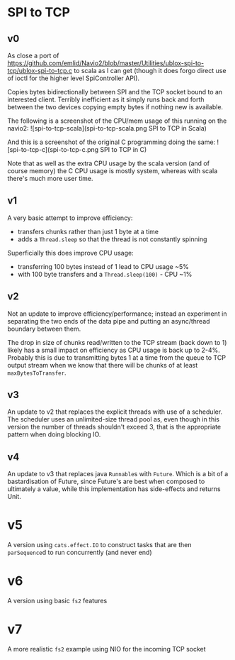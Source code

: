 # SPI to TCP

## v0

As close a port of https://github.com/emlid/Navio2/blob/master/Utilities/ublox-spi-to-tcp/ublox-spi-to-tcp.c to scala as I can get (though it does forgo direct use of ioctl for the higher level SpiController API).

Copies bytes bidirectionally between SPI and the TCP socket bound to an interested client. Terribly inefficient as it simply runs back and forth between the two devices copying empty bytes if nothing new is available.

The following is a screenshot of the CPU/mem usage of this running on the navio2:
![spi-to-tcp-scala](spi-to-tcp-scala.png SPI to TCP in Scala)

And this is a screenshot of the original C programming doing the same:
![spi-to-tcp-c](spi-to-tcp-c.png SPI to TCP in C)

Note that as well as the extra CPU usage by the scala version (and of course memory) the C CPU usage is mostly system, whereas with scala there's much more user time.

## v1

A very basic attempt to improve efficiency:
* transfers chunks rather than just 1 byte at a time
* adds a `Thread.sleep` so that the thread is not constantly spinning

Superficially this does improve CPU usage:
* transferring 100 bytes instead of 1 lead to CPU usage ~5%
* with 100 byte transfers and a `Thread.sleep(100)` - CPU ~1%

## v2

Not an update to improve efficiency/performance; instead an experiment in separating the two ends of the data pipe and putting an async/thread boundary between them.

The drop in size of chunks read/written to the TCP stream (back down to 1) likely has a small impact on efficiency as CPU usage is back up to 2-4%. Probably this is due to transmitting bytes 1 at a time from the queue to TCP output stream when we know that there will be chunks of at least `maxBytesToTransfer`.

## v3

An update to v2 that replaces the explicit threads with use of a scheduler. The scheduler uses an unlimited-size thread pool as, even though in this version the number of threads shouldn't exceed 3, that is the appropriate pattern when doing blocking IO.

## v4

An update to v3 that replaces java `Runnable`s with `Future`. Which is a bit of a bastardisation of Future, since Future's are best when composed to ultimately a value, while this implementation has side-effects and returns Unit.

# v5

A version using `cats.effect.IO` to construct tasks that are then `parSequence`d to run concurrently (and never end)

# v6

A version using basic `fs2` features

# v7

A more realistic `fs2` example using NIO for the incoming TCP socket
